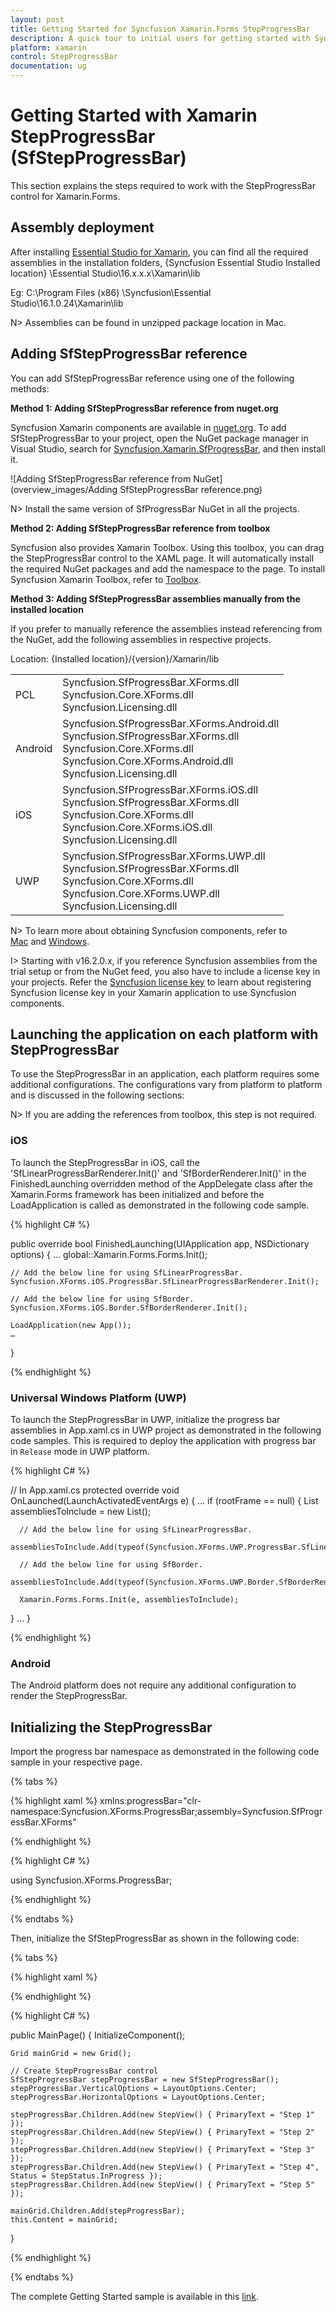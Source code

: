 ```yaml
---
layout: post
title: Getting Started for Syncfusion Xamarin.Forms StepProgressBar
description: A quick tour to initial users for getting started with Syncfusion StepProgressBar control for Xamarin.Forms platform.
platform: xamarin
control: StepProgressBar
documentation: ug
---
```


# Getting Started with Xamarin StepProgressBar (SfStepProgressBar)

This section explains the steps required to work with the StepProgressBar control for Xamarin.Forms.

## Assembly deployment

After installing [Essential Studio for Xamarin](https://www.syncfusion.com/downloads/xamarin), you can find all the required assemblies in the installation folders, {Syncfusion Essential Studio Installed location} \Essential Studio\16.x.x.x\Xamarin\lib

Eg: C:\Program Files (x86) \Syncfusion\Essential Studio\16.1.0.24\Xamarin\lib

N> Assemblies can be found in unzipped package location in Mac.

## Adding SfStepProgressBar reference

You can add SfStepProgressBar reference using one of the following methods:

**Method 1: Adding SfStepProgressBar reference from nuget.org**

Syncfusion Xamarin components are available in [nuget.org](https://www.nuget.org/). To add SfStepProgressBar to your project, open the NuGet package manager in Visual Studio, search for [Syncfusion.Xamarin.SfProgressBar](https://www.nuget.org/packages/Syncfusion.Xamarin.SfProgressBar), and then install it.

![Adding SfStepProgressBar reference from NuGet](overview_images/Adding SfStepProgressBar reference.png)

N> Install the same version of SfProgressBar NuGet in all the projects.

**Method 2: Adding SfStepProgressBar reference from toolbox**

Syncfusion also provides Xamarin Toolbox. Using this toolbox, you can drag the StepProgressBar control to the XAML page. It will automatically install the required NuGet packages and add the namespace to the page. To install Syncfusion Xamarin Toolbox, refer to [Toolbox](https://help.syncfusion.com/xamarin/utility#toolbox).

**Method 3: Adding SfStepProgressBar assemblies manually from the installed location**

If you prefer to manually reference the assemblies instead referencing from the NuGet, add the following assemblies in respective projects.

Location: {Installed location}/{version}/Xamarin/lib

<table>
<tr>
<td>PCL</td>
<td>Syncfusion.SfProgressBar.XForms.dll<br/>Syncfusion.Core.XForms.dll<br/>Syncfusion.Licensing.dll<br/></td>
</tr>
<tr>
<td>Android</td>
<td>Syncfusion.SfProgressBar.XForms.Android.dll<br/>Syncfusion.SfProgressBar.XForms.dll<br/>Syncfusion.Core.XForms.dll<br/>Syncfusion.Core.XForms.Android.dll<br/>Syncfusion.Licensing.dll<br/></td>
</tr>
<tr>
<td>iOS</td>
<td>Syncfusion.SfProgressBar.XForms.iOS.dll<br/>Syncfusion.SfProgressBar.XForms.dll<br/>Syncfusion.Core.XForms.dll<br/>Syncfusion.Core.XForms.iOS.dll<br/>Syncfusion.Licensing.dll<br/></td>
</tr>
<tr>
<td>UWP</td>
<td>Syncfusion.SfProgressBar.XForms.UWP.dll<br/>Syncfusion.SfProgressBar.XForms.dll<br/>Syncfusion.Core.XForms.dll<br/>Syncfusion.Core.XForms.UWP.dll<br/>Syncfusion.Licensing.dll<br/></td>
</tr>
</table>

N> To learn more about obtaining Syncfusion components, refer to [Mac](https://help.syncfusion.com/xamarin/introduction/download-and-installation/mac/) and [Windows](https://help.syncfusion.com/xamarin/introduction/download-and-installation/windows/).

I> Starting with v16.2.0.x, if you reference Syncfusion assemblies from the trial setup or from the NuGet feed, you also have to include a license key in your projects. Refer the [Syncfusion license key](https://help.syncfusion.com/common/essential-studio/licensing/license-key/) to learn about registering Syncfusion license key in your Xamarin application to use Syncfusion components.

## Launching the application on each platform with StepProgressBar

To use the StepProgressBar in an application, each platform requires some additional configurations. The configurations vary from platform to platform and is discussed in the following sections:

N> If you are adding the references from toolbox, this step is not required.

### iOS

To launch the StepProgressBar in iOS, call the 'SfLinearProgressBarRenderer.Init()' and 'SfBorderRenderer.Init()' in the FinishedLaunching overridden method of the AppDelegate class after the Xamarin.Forms framework has been initialized and before the LoadApplication is called as demonstrated in the following code sample.

{% highlight C# %} 

public override bool FinishedLaunching(UIApplication app, NSDictionary options) 
{ 
    … 
    global::Xamarin.Forms.Forms.Init();

    // Add the below line for using SfLinearProgressBar.
    Syncfusion.XForms.iOS.ProgressBar.SfLinearProgressBarRenderer.Init();

    // Add the below line for using SfBorder.
    Syncfusion.XForms.iOS.Border.SfBorderRenderer.Init();

    LoadApplication(new App()); 
    …
}

{% endhighlight %}

### Universal Windows Platform (UWP)

To launch the StepProgressBar in UWP, initialize the progress bar assemblies in App.xaml.cs in UWP project as demonstrated in the following code samples. This is required to deploy the application with progress bar in `Release` mode in UWP platform.

{% highlight C# %} 

// In App.xaml.cs 
protected override void OnLaunched(LaunchActivatedEventArgs e)
{ 
   … 
   if (rootFrame == null) 
   { 
      List<Assembly> assembliesToInclude = new List<Assembly>();

      // Add the below line for using SfLinearProgressBar.
      assembliesToInclude.Add(typeof(Syncfusion.XForms.UWP.ProgressBar.SfLinearProgressRenderer).GetTypeInfo().Assembly);

      // Add the below line for using SfBorder.
      assembliesToInclude.Add(typeof(Syncfusion.XForms.UWP.Border.SfBorderRenderer).GetTypeInfo().Assembly);

      Xamarin.Forms.Forms.Init(e, assembliesToInclude); 
   } 
… 
}


{% endhighlight %}

### Android

The Android platform does not require any additional configuration to render the StepProgressBar.


## Initializing the StepProgressBar

Import the progress bar namespace as demonstrated in the following code sample in your respective page.

{% tabs %} 

{% highlight xaml %} 
xmlns:progressBar="clr-namespace:Syncfusion.XForms.ProgressBar;assembly=Syncfusion.SfProgressBar.XForms"

{% endhighlight %}

{% highlight C# %} 

using Syncfusion.XForms.ProgressBar;

{% endhighlight %}

{% endtabs %} 

Then, initialize the SfStepProgressBar as shown in the following code:

{% tabs %} 

{% highlight xaml %} 

<Grid>
    <progressBar:SfStepProgressBar HorizontalOptions="Center" VerticalOptions="Center">
        <progressBar:StepView PrimaryText="Step 1" />
        <progressBar:StepView PrimaryText="Step 2" />
        <progressBar:StepView PrimaryText="Step 3" />
		<progressBar:StepView PrimaryText="Step 4" Status="InProgress" />
        <progressBar:StepView PrimaryText="Step 5" />
    </progressBar:SfStepProgressBar>        
</Grid>

{% endhighlight %}

{% highlight C# %} 

public MainPage()
{
    InitializeComponent();

    Grid mainGrid = new Grid();

    // Create StepProgressBar control
    SfStepProgressBar stepProgressBar = new SfStepProgressBar();
    stepProgressBar.VerticalOptions = LayoutOptions.Center;
    stepProgressBar.HorizontalOptions = LayoutOptions.Center;

    stepProgressBar.Children.Add(new StepView() { PrimaryText = "Step 1" });
    stepProgressBar.Children.Add(new StepView() { PrimaryText = "Step 2" });
    stepProgressBar.Children.Add(new StepView() { PrimaryText = "Step 3" });
	stepProgressBar.Children.Add(new StepView() { PrimaryText = "Step 4", Status = StepStatus.InProgress });
    stepProgressBar.Children.Add(new StepView() { PrimaryText = "Step 5" });

    mainGrid.Children.Add(stepProgressBar);
    this.Content = mainGrid;

}

{% endhighlight %}

{% endtabs %} 

The complete Getting Started sample is available in this [link](https://www.syncfusion.com/downloads/support/directtrac/general/ze/GettingStarted1516836824.zip).